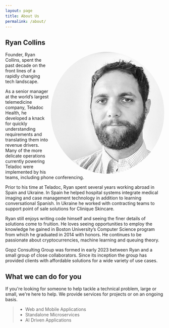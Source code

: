 ```yaml
---
layout: page
title: About Us
permalink: /about/
---
```


## Ryan Collins


<img src="/assets/img/avatar.png"  style="float: right; border-radius: 50%; padding-left: 4pt;"/>

Founder, Ryan Collins, spent the past decade on the front lines of a rapidly changing tech landscape. 

As a senior manager at the world’s largest telemedicine company, Teladoc Health, he developed a knack for quickly understanding requirements and translating them into revenue drivers. Many of the more delicate operations currently powering Teladoc were implemented by his teams, including phone conferencing.

Prior to his time at Teladoc, Ryan spent several years working abroad in Spain and Ukraine. In Spain he helped hospital systems integrate medical imaging and case management technology in addition to learning conversational Spanish. In Ukraine he worked with contracting teams to support point of sale solutions for Clinique Skincare.

Ryan still enjoys writing code himself and seeing the finer details of solutions come to fruition. He loves seeing opportunities to employ the knowledge he gained in Boston University’s Computer Science program from which he graduated in 2014 with honors. He continues to be passionate about cryptocurrencies, machine learning and queuing theory.

Gopz Consulting Group was formed in early 2023 between Ryan and a small group of close collaborators. Since its inception the group has provided clients with affordable solutions for a wide variety of use cases.  

## What we can do for you

If you're looking for someone to help tackle a technical problem, large or small, we're here to help. We provide services for projects or on an ongoing basis.

> * Web and Mobile Applications
> * Standalone Microservices
> * AI Driven Applications
